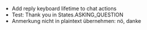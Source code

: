 - Add reply keyboard lifetime to chat actions
- Test: Thank you in States.ASKING_QUESTION
- Anmerkung nicht in plaintext übernehmen: nö, danke
